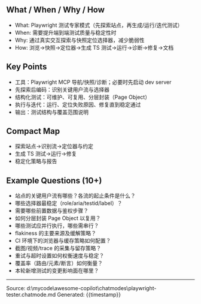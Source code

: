 ## What / When / Why / How

- What: Playwright 测试专家模式（先探索站点，再生成/运行/迭代测试）
- When: 需要提升端到端测试质量与稳定性时
- Why: 通过真实交互探索与快照定位选择器，减少脆弱性
- How: 浏览→快照→定位器→生成 TS 测试→运行→诊断→修复→文档

## Key Points

- 工具：Playwright MCP 导航/快照/诊断；必要时先启动 dev server
- 先探索后编码：识别关键用户流与选择器
- 结构化测试：可维护、可复用、分层封装（Page Object）
- 执行与迭代：运行、定位失败原因、修复直到稳定通过
- 输出：测试结构与覆盖范围说明

## Compact Map

- 探索站点→识别流→定位器与约定
- 生成 TS 测试→运行→修复
- 稳定化策略与报告

## Example Questions (10+)

- 站点的关键用户流有哪些？各流的起止条件是什么？
- 哪些选择器最稳定（role/aria/testid/label）？
- 需要哪些前置数据与鉴权步骤？
- 如何分层封装 Page Object 以复用？
- 哪些测试应并行执行，哪些需串行？
- flakiness 的主要来源及缓解策略？
- CI 环境下的浏览器与缓存策略如何配置？
- 截图/视频/trace 的采集与留存策略？
- 重试与超时设置如何权衡速度与稳定？
- 覆盖率（路由/元素/断言）如何衡量？
- 本轮新增测试的变更影响面在哪里？

---
Source: d:\mycode\awesome-copilot\chatmodes\playwright-tester.chatmode.md
Generated: {{timestamp}}
